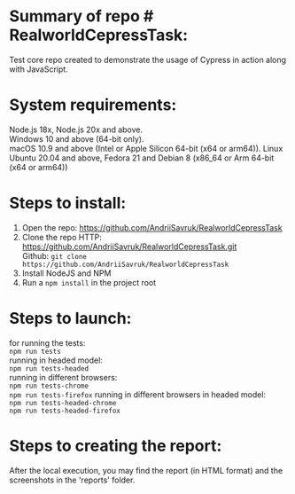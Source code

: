 # Summary of repo # RealworldCepressTask:

Test core repo created to demonstrate the usage of Cypress in action along with JavaScript.

# System requirements:

Node.js 18x, Node.js 20x and above.  
Windows 10 and above (64-bit only).  
macOS 10.9 and above (Intel or Apple Silicon 64-bit (x64 or arm64)).
Linux Ubuntu 20.04 and above, Fedora 21 and Debian 8 (x86_64 or Arm 64-bit (x64 or arm64))
 
# Steps to install:

1. Open the repo: https://github.com/AndriiSavruk/RealworldCepressTask
2. Clone the repo
HTTP: https://github.com/AndriiSavruk/RealworldCepressTask.git   
Github: ```git clone https://github.com/AndriiSavruk/RealworldCepressTask```
3. Install NodeJS and NPM
4. Run a ``` npm install ``` in the project root

# Steps to launch:

for running the tests:  
```npm run tests```  
running in headed model:  
```npm run tests-headed```  
running in different browsers:  
```npm run tests-chrome```  
```npm run tests-firefox```
running in different browsers in headed model:  
```npm run tests-headed-chrome```  
```npm run tests-headed-firefox``` 
 

# Steps to creating the report:

After the local execution, you may find the report (in HTML format) and the screenshots in the 'reports' folder.